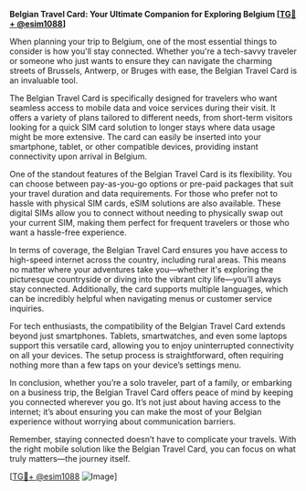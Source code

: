 **Belgian Travel Card: Your Ultimate Companion for Exploring Belgium [[TG💪+ @esim1088](https://t.me/s/esim1088)]**

When planning your trip to Belgium, one of the most essential things to consider is how you'll stay connected. Whether you're a tech-savvy traveler or someone who just wants to ensure they can navigate the charming streets of Brussels, Antwerp, or Bruges with ease, the Belgian Travel Card is an invaluable tool.

The Belgian Travel Card is specifically designed for travelers who want seamless access to mobile data and voice services during their visit. It offers a variety of plans tailored to different needs, from short-term visitors looking for a quick SIM card solution to longer stays where data usage might be more extensive. The card can easily be inserted into your smartphone, tablet, or other compatible devices, providing instant connectivity upon arrival in Belgium.

One of the standout features of the Belgian Travel Card is its flexibility. You can choose between pay-as-you-go options or pre-paid packages that suit your travel duration and data requirements. For those who prefer not to hassle with physical SIM cards, eSIM solutions are also available. These digital SIMs allow you to connect without needing to physically swap out your current SIM, making them perfect for frequent travelers or those who want a hassle-free experience.

In terms of coverage, the Belgian Travel Card ensures you have access to high-speed internet across the country, including rural areas. This means no matter where your adventures take you—whether it's exploring the picturesque countryside or diving into the vibrant city life—you’ll always stay connected. Additionally, the card supports multiple languages, which can be incredibly helpful when navigating menus or customer service inquiries.

For tech enthusiasts, the compatibility of the Belgian Travel Card extends beyond just smartphones. Tablets, smartwatches, and even some laptops support this versatile card, allowing you to enjoy uninterrupted connectivity on all your devices. The setup process is straightforward, often requiring nothing more than a few taps on your device’s settings menu.

In conclusion, whether you’re a solo traveler, part of a family, or embarking on a business trip, the Belgian Travel Card offers peace of mind by keeping you connected wherever you go. It’s not just about having access to the internet; it’s about ensuring you can make the most of your Belgian experience without worrying about communication barriers.

Remember, staying connected doesn’t have to complicate your travels. With the right mobile solution like the Belgian Travel Card, you can focus on what truly matters—the journey itself. 

[[TG💪+ @esim1088](https://t.me/s/esim1088) ![Image](https://i.postimg.cc/Y0z9fWf4/image.png)]